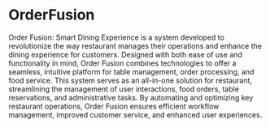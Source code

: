# OrderFusion
Order Fusion: Smart Dining Experience is a system developed to revolutionize the
way restaurant manages their operations and enhance the dining experience for
customers. Designed with both ease of use and functionality in mind, Order Fusion
combines technologies to offer a seamless, intuitive platform for table management, order processing, and food service.
This system serves as an all-in-one solution for restaurant, streamlining the management of user interactions, food orders,
table reservations, and administrative tasks.
By automating and optimizing key restaurant operations, Order Fusion ensures
efficient workflow management, improved customer service, and enhanced user
experiences.
